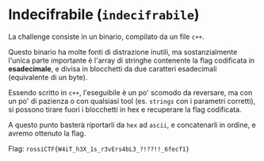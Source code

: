 # Indecifrabile (`indecifrabile`)

La challenge consiste in un binario, compilato da un file `c++`.

Questo binario ha molte fonti di distrazione inutili, ma sostanzialmente l'unica parte importante è l'array di stringhe contenente la flag codificata in **esadecimale**, e divisa in blocchetti da due caratteri esadecimali (equivalente di un byte).

Essendo scritto in `c++`, l'eseguibile è un po' scomodo da reversare, ma con un po' di pazienza o con qualsiasi tool (es. `strings` con i parametri corretti), si possono tirare fuori i blocchetti in hex e recuperare la flag codificata.

A questo punto basterà riportarli da `hex` ad `ascii`, e concatenarli in ordine, e avremo ottenuto la flag.

Flag: `rossiCTF{W4iT_h3X_1s_r3vErs4bL3_?!??!!_6fecf1}`